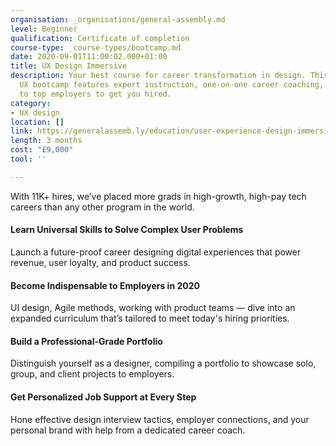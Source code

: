 ```yaml
---
organisation: _organisations/general-assembly.md
level: Beginner
qualification: Certificate of completion
course-type: _course-types/bootcamp.md
date: 2020-09-01T11:00:02.000+01:00
title: UX Design Immersive
description: Your best course for career transformation in design. This full-time
  UX bootcamp features expert instruction, one-on-one career coaching, and connections
  to top employers to get you hired.
category:
- UX design
location: []
link: https://generalassemb.ly/education/user-experience-design-immersive/
length: 3 months
cost: "£9,000"
tool: ''

---
```

With 11K+ hires, we’ve placed more grads in high-growth, high-pay tech careers than any other program in the world.

#### Learn Universal Skills to Solve Complex User Problems

Launch a future-proof career designing digital experiences that power revenue, user loyalty, and product success.

#### Become Indispensable to Employers in 2020

UI design, Agile methods, working with product teams — dive into an expanded curriculum that’s tailored to meet today's hiring priorities.

#### Build a Professional-Grade Portfolio

Distinguish yourself as a designer, compiling a portfolio to showcase solo, group, and client projects to employers.

#### Get Personalized Job Support at Every Step

Hone effective design interview tactics, employer connections, and your personal brand with help from a dedicated career coach.